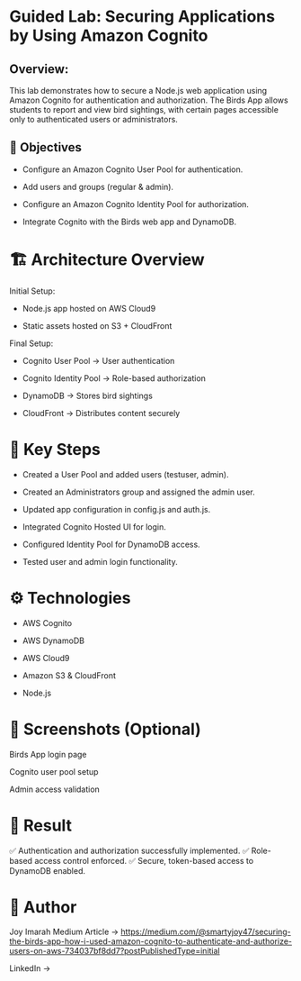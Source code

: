 # Guided Lab: Securing Applications by Using Amazon Cognito

## Overview:
This lab demonstrates how to secure a Node.js web application using Amazon Cognito for authentication and authorization. The Birds App allows students to report and view bird sightings, with certain pages accessible only to authenticated users or administrators.

## 🧭 Objectives

- Configure an Amazon Cognito User Pool for authentication.

- Add users and groups (regular & admin).

- Configure an Amazon Cognito Identity Pool for authorization.

- Integrate Cognito with the Birds web app and DynamoDB.


# 🏗️ Architecture Overview

Initial Setup:

- Node.js app hosted on AWS Cloud9

- Static assets hosted on S3 + CloudFront

Final Setup:

- Cognito User Pool → User authentication

- Cognito Identity Pool → Role-based authorization

- DynamoDB → Stores bird sightings

- CloudFront → Distributes content securely


# 🧩 Key Steps

- Created a User Pool and added users (testuser, admin).

- Created an Administrators group and assigned the admin user.

- Updated app configuration in config.js and auth.js.

- Integrated Cognito Hosted UI for login.

- Configured Identity Pool for DynamoDB access.

- Tested user and admin login functionality.
  

# ⚙️ Technologies

- AWS Cognito

- AWS DynamoDB

- AWS Cloud9

- Amazon S3 & CloudFront

- Node.js


# 📸 Screenshots (Optional)

Birds App login page

Cognito user pool setup

Admin access validation


# 🏁 Result

✅ Authentication and authorization successfully implemented.
✅ Role-based access control enforced.
✅ Secure, token-based access to DynamoDB enabled.


# 🧠 Author

Joy Imarah
Medium Article → https://medium.com/@smartyjoy47/securing-the-birds-app-how-i-used-amazon-cognito-to-authenticate-and-authorize-users-on-aws-734037bf8dd7?postPublishedType=initial

LinkedIn → 

